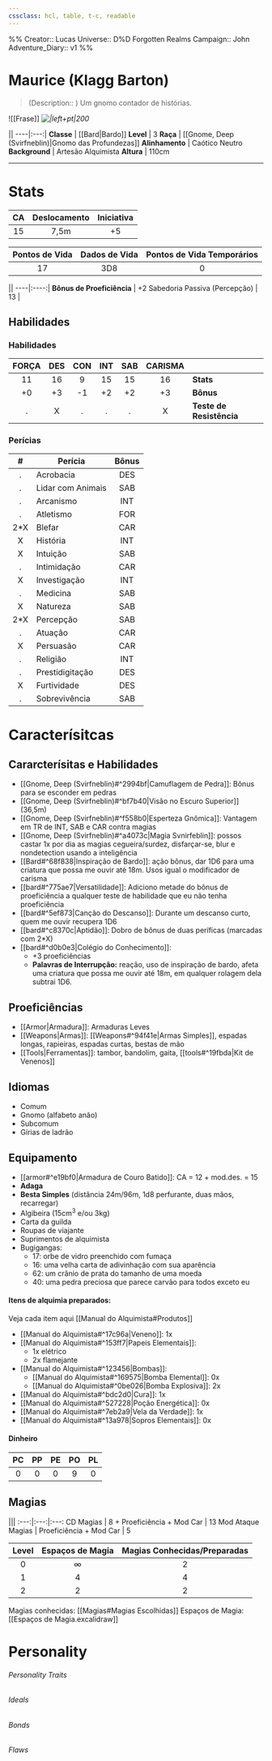 ```yaml
---
cssclass: hcl, table, t-c, readable
---
```

%%
Creator:: Lucas
Universe:: D%D Forgotten Realms
Campaign:: John
Adventure_Diary:: v1
%%

# Maurice (Klagg Barton)
> (Description:: ) Um gnomo contador de histórias.

![[Frase]] <i>![|left+pt|200](maurice.png)</i>

||
----|:---:|
**Classe** |  [[Bard\|Bardo]] 
**Level** |  3
**Raça** |  [[Gnome, Deep (Svirfneblin)\|Gnomo das Profundezas]]
**Alinhamento** |  Caótico Neutro
**Background** |  Artesão Alquimista 
**Altura** | 110cm

---
# Stats
CA | Deslocamento | Iniciativa |
:---:|:---:|:---:|
 15 | 7,5m | +5 |

Pontos de Vida | Dados de Vida | Pontos de Vida Temporários | 
:---:|:---:|:---:|
17 | 3D8 | 0 |

||
----|:----:|
**Bônus de Proeficiência** |  +2
Sabedoria Passiva (Percepção) | 13 | 


## Habilidades
### Habilidades
FORÇA | DES | CON | INT | SAB | CARISMA ||
:---:|:----:|:---:|:----:|:---:|:----:|---|
 11 | 16 | 9 | 15 | 15 | 16 | **Stats** |
+0  | +3  | -1  | +2 | +2 | +3 | **Bônus** |
.  | X | . | . | . | X | **Teste de Resistência** |


### Perícias
\# | Perícia | Bônus |
:--:|-----|:------:|
. | Acrobacia | DES |
.| Lidar com Animais | SAB |
.| Arcanismo | INT |
.| Atletismo | FOR |
2\*X | Blefar | CAR |
X | História | INT |
X | Intuição | SAB |
.| Intimidação | CAR |
X | Investigação | INT |
.| Medicina | SAB |
X | Natureza | SAB |
2\*X | Percepção | SAB |
. | Atuação | CAR |
X | Persuasão | CAR |
.| Religião | INT |
.| Prestidigitação | DES |
X | Furtividade | DES |
.| Sobrevivência | SAB |

# Caracterísitcas

## Cararcterísitas e Habilidades
- [[Gnome, Deep (Svirfneblin)#^2994bf|Camuflagem de Pedra]]: Bônus para se esconder em pedras
- [[Gnome, Deep (Svirfneblin)#^bf7b40|Visão no Escuro Superior]] (36,5m)
- [[Gnome, Deep (Svirfneblin)#^f558b0|Esperteza Gnômica]]: Vantagem em TR de INT, SAB e CAR contra magias
- [[Gnome, Deep (Svirfneblin)#^a4073c|Magia Svnirfeblin]]: possos castar 1x por dia as magias cegueira/surdez, disfarçar-se, blur e nondetection usando a inteligência
- [[Bard#^68f838|Inspiração de Bardo]]: ação bônus, dar 1D6 para uma criatura que possa me ouvir até 18m. Usos igual o modificador de carisma
- [[bard#^775ae7|Versatilidade]]: Adiciono metade do bônus de proeficiência a qualquer teste de habilidade que eu não tenha proeficiência
- [[bard#^5ef873|Canção do Descanso]]:  Durante um descanso curto, quem me ouvir recupera 1D6
- [[bard#^c8370c|Aptidão]]: Dobro de bônus de duas períficas (marcadas com 2\*X)
- [[bard#^d0b0e3|Colégio do Conhecimento]]: 
	- +3 proeficiências
	- **Palavras de Interrupção:** reação, uso de inspiração de bardo, afeta uma criatura que possa me ouvir até 18m, em qualquer rolagem dela subtrai 1D6. 

## Proeficiências
- [[Armor|Armadura]]: Armaduras Leves
- [[Weapons|Armas]]: [[Weapons#^94f41e|Armas Simples]], espadas longas, rapieiras, espadas curtas, bestas de mão
- [[Tools|Ferramentas]]: tambor, bandolim, gaita,  [[tools#^19fbda|Kit de Venenos]]

## Idiomas
- Comum
- Gnomo (alfabeto anão)
- Subcomum
- Gírias de ladrão

## Equipamento
- [[armor#^e19bf0|Armadura de Couro Batido]]: CA = 12 + mod.des. = 15
- **Adaga**
- **Besta Simples** (distância 24m/96m, 1d8 perfurante, duas mãos, recarregar)
- Algibeira (15cm$^3$ e/ou 3kg) 
- Carta da guilda
- Roupas de viajante
- Suprimentos de alquimista
- Bugigangas:
	- 17: orbe de vidro preenchido com fumaça
	- 16: uma velha carta de adivinhação com sua aparência
	- 62: um crânio de prata do tamanho de uma moeda
	- 40: uma pedra preciosa que parece carvão para todos exceto eu


#### Itens de alquimia preparados:

Veja cada item aqui [[Manual do Alquimista#Produtos]]

- [[Manual do Alquimista#^17c96a|Veneno]]: 1x
- [[Manual do Alquimista#^153ff7|Papeis Elementais]]:
	- 1x elétrico
	- 2x flamejante
- [[Manual do Alquimista#^123456|Bombas]]:
	- [[Manual do Alquimista#^169575|Bomba Elemental]]: 0x
	- [[Manual do Alquimista#^0be026|Bomba Explosiva]]: 2x
- [[Manual do Alquimista#^bdc2d0|Cura]]: 1x
- [[Manual do Alquimista#^527228|Poção Energética]]: 0x
- [[Manual do Alquimista#^7eb2a9|Vela da Verdade]]: 1x
- [[Manual do Alquimista#^13a978|Sopros Elementais]]: 0x


#### Dinheiro
PC | PP | PE  | PO | PL
:---:|:---:|:---:|:---:|:---:|
0 | 0 | 0 | 9 | 0 |






## Magias

|||
:---:|:---:|:---:
CD Magias | 8 + Proeficiência + Mod Car | 13
Mod Ataque Magias | Proeficiência + Mod Car | 5


Level | Espaços de Magia | Magias Conhecidas/Preparadas |
:---:|:---:|:---:|
0 | $\infty$ | 2 |
1 | 4 | 4 |
2 | 2 | 2 |


Magias conhecidas: [[Magias#Magias Escolhidas]]
Espaços de Magia: [[Espaços de Magia.excalidraw]]




# Personality
###### Personality Traits

###### Ideals

###### Bonds

###### Flaws
